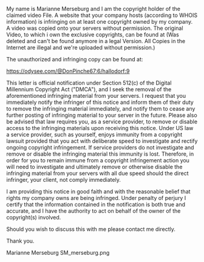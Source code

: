 My name is Marianne Merseburg and I am the copyright holder of the claimed video File. A website that your company hosts (according to WHOIS information) is infringing on at least one copyright owned by my company.
A video was copied onto your servers without permission. The original Video, to which i own the exclusive copyrights, can be found at (Was deleted and can't be found anymore in a legal Version. All Copies in the Internet are illegal and we're uploaded without permission.)

The unauthorized and infringing copy can be found at:

https://odysee.com/@DonPinche67:6/hallodorf:9

This letter is official notification under Section 512(c) of the Digital Millennium Copyright Act ("DMCA"), and I seek the removal of the aforementioned infringing material from your servers. I request that you immediately notify the infringer of this notice and inform them of their duty to remove the infringing material immediately, and notify them to cease any further posting of infringing material to your server in the future.
Please also be advised that law requires you, as a service provider, to remove or disable access to the infringing materials upon receiving this notice. Under US law a service provider, such as yourself, enjoys immunity from a copyright lawsuit provided that you act with deliberate speed to investigate and rectify ongoing copyright infringement. If service providers do not investigate and remove or disable the infringing material this immunity is lost. Therefore, in order for you to remain immune from a copyright infringement action you will need to investigate and ultimately remove or otherwise disable the infringing material from your servers with all due speed should the direct infringer, your client, not comply immediately.

I am providing this notice in good faith and with the reasonable belief that rights my company owns are being infringed. Under penalty of perjury I certify that the information contained in the notification is both true and accurate, and I have the authority to act on behalf of the owner of the copyright(s) involved.

Should you wish to discuss this with me please contact me directly.

Thank you.

Marianne Merseburg
SM_merseburg.png
